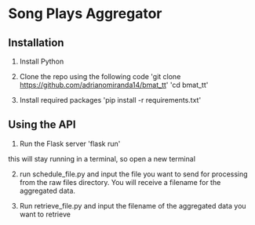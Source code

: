 # Song Plays Aggregator

## Installation

1. Install Python
2. Clone the repo using the following code
'git clone https://github.com/adrianomiranda14/bmat_tt'
'cd bmat_tt'

3. Install required packages
'pip install -r requirements.txt'

## Using the API

1. Run the Flask server
'flask run'

this will stay running in a terminal, so open a new terminal

2. run schedule_file.py and input the file you want to send for processing from the raw files directory. You will receive a filename for the aggregated data.

3. Run retrieve_file.py and input the filename of the aggregated data you want to retrieve
